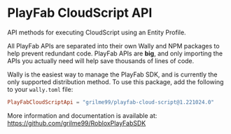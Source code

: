 # PlayFab CloudScript API

API methods for executing CloudScript using an Entity Profile.

All PlayFab APIs are separated into their own Wally and NPM packages to help prevent redundant code.
PlayFab APIs are **big**, and only importing the APIs you actually need will help save thousands of lines of code.

Wally is the easiest way to manage the PlayFab SDK, and is currently the only supported distribution method.
To use this package, add the following to your `wally.toml` file:

```toml
PlayFabCloudScriptApi = "grilme99/playfab-cloud-script@1.221024.0"
```

More information and documentation is available at:
https://github.com/grilme99/RobloxPlayFabSDK
